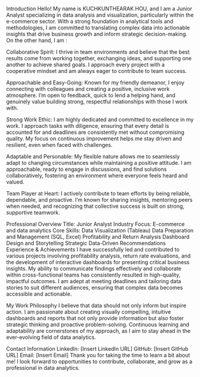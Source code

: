 Introduction
Hello! My name is KUCHKUNTHEARAK HOU, and I am a Junior Analyst specializing in data analysis and visualization, particularly within the e-commerce sector. With a strong foundation in analytical tools and methodologies, I am committed to translating complex data into actionable insights that drive business growth and inform strategic decision-making. On the other hand, I am :

Collaborative Spirit: I thrive in team environments and believe that the best results come from working together, exchanging ideas, and supporting one another to achieve shared goals. I approach every project with a cooperative mindset and am always eager to contribute to team success.

Approachable and Easy-Going: Known for my friendly demeanor, I enjoy connecting with colleagues and creating a positive, inclusive work atmosphere. I’m open to feedback, quick to lend a helping hand, and genuinely value building strong, respectful relationships with those I work with.

Strong Work Ethic: I am highly dedicated and committed to excellence in my work. I approach tasks with diligence, ensuring that every detail is accounted for and deadlines are consistently met without compromising quality. My focus on continuous improvement helps me stay driven and resilient, even when faced with challenges.

Adaptable and Personable: My flexible nature allows me to seamlessly adapt to changing circumstances while maintaining a positive attitude. I am approachable, ready to engage in discussions, and find solutions collaboratively, fostering an environment where everyone feels heard and valued.

Team Player at Heart: I actively contribute to team efforts by being reliable, dependable, and proactive. I’m known for sharing insights, mentoring peers when needed, and recognizing that collective success is built on strong, supportive teamwork.

Professional Overview
Title: Junior Analyst
Industry Focus: E-commerce and data analytics
Core Skills:
Data Visualization (Tableau)
Data Preparation and Management (SQL, Excel)
Profitability and Return Analysis
Dashboard Design and Storytelling
Strategic Data-Driven Recommendations
Experience & Achievements
I have successfully led and contributed to various projects involving profitability analysis, return rate evaluations, and the development of interactive dashboards for presenting critical business insights. My ability to communicate findings effectively and collaborate within cross-functional teams has consistently resulted in high-quality, impactful outcomes. I am adept at meeting deadlines and tailoring data stories to suit different audiences, ensuring that complex data becomes accessible and actionable.

My Work Philosophy
I believe that data should not only inform but inspire action. I am passionate about creating visually compelling, intuitive dashboards and reports that not only provide information but also foster strategic thinking and proactive problem-solving. Continuous learning and adaptability are cornerstones of my approach, as I aim to stay ahead in the ever-evolving field of data analytics.

Contact Information
LinkedIn: [Insert LinkedIn URL]
GitHub: [Insert GitHub URL]
Email: [Insert Email]
Thank you for taking the time to learn a bit about me! I look forward to opportunities to contribute, collaborate, and grow as a professional in data analytics.
